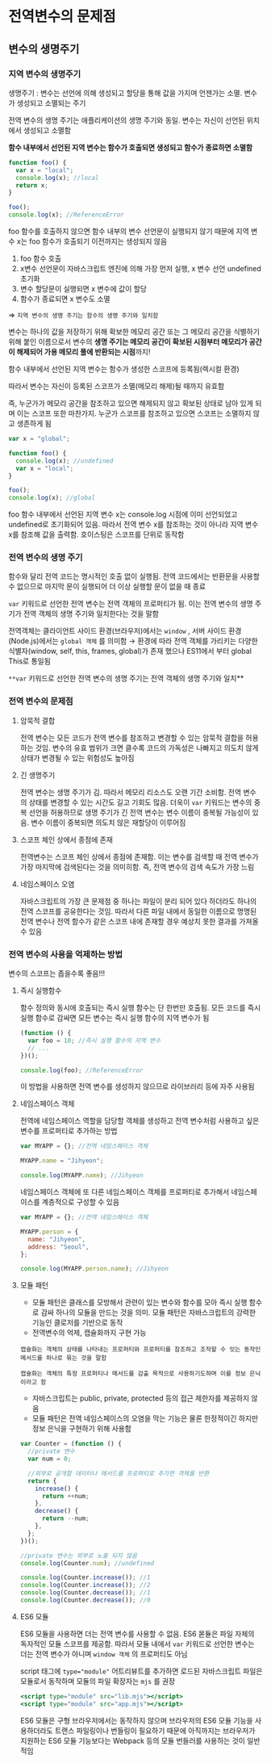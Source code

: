 # 전역변수의 문제점

## 변수의 생명주기

### 지역 변수의 생명주기

생명주기 : 변수는 선언에 의해 생성되고 할당을 통해 값을 가지며 언젠가는 소멸. 변수가 생성되고 소멸되는 주기

전역 변수의 생명 주기는 애플리케이션의 생명 주기와 동일. 변수는 자신이 선언된 위치에서 생성되고 소멸함

**함수 내부에서 선언된 지역 변수는 함수가 호출되면 생성되고 함수가 종료하면 소멸함**

```jsx
function foo() {
  var x = "local";
  console.log(x); //local
  return x;
}

foo();
console.log(x); //ReferenceError
```

foo 함수를 호출하지 않으면 함수 내부의 변수 선언문이 실행되지 않기 때문에 지역 변수 x는 foo 함수가 호출되기 이전까지는 생성되지 않음

1. foo 함수 호출
2. x변수 선언문이 자바스크립트 엔진에 의해 가장 먼저 실행, x 변수 선언 undefined 초기화
3. 변수 할당문이 실행되면 x 변수에 값이 할당
4. 함수가 종료되면 x 변수도 소멸

⇒ `지역 변수의 생명 주기는 함수의 생명 주기와 일치함`

변수는 하나의 값을 저장하기 위해 확보한 메모리 공간 또는 그 메모리 공간을 식별하기 위해 붙인 이름으로서 변수의 **생명 주기는 메모리 공간이 확보된 시점부터 메모리가 공간이 해제되어 가용 메모리 풀에 반환되는 시점**까지!

함수 내부에서 선언된 지역 변수는 함수가 생성한 스코프에 등록됨(렉시컬 환경)

따라서 변수는 자신이 등록된 스코프가 소멸(메모리 해제)될 때까지 유효함

즉, 누군가가 메모리 공간을 참조하고 있으면 해제되지 않고 확보된 상태로 남아 있게 되며 이는 스코프 또한 마찬가지. 누군가 스코프를 참조하고 있으면 스코프는 소멸하지 않고 생존하게 됨

```jsx
var x = "global";

function foo() {
  console.log(x); //undefined
  var x = "local";
}

foo();
console.log(x); //global
```

foo 함수 내부에서 선언된 지역 변수 x는 console.log 시점에 이미 선언되었고 undefined로 초기화되어 있음. 따라서 전역 변수 x를 참조하는 것이 아니라 지역 변수 x를 참조해 값을 출력함. 호이스팅은 스코프를 단위로 동작함

### 전역 변수의 생명 주기

함수와 달리 전역 코드는 명시적인 호출 없이 실행됨. 전역 코드에서는 반환문을 사용할 수 없으므로 마지막 문이 실행되어 더 이상 실행할 문이 없을 때 종료

`var` 키워드로 선언한 전역 변수는 전역 객체의 프로퍼티가 됨. 이는 전역 변수의 생명 주기가 전역 객체의 생명 주기와 일치한다는 것을 말함

전역객체는 클라이언트 사이드 환경(브라우저)에서는 `window` , 서버 사이드 환경(Node.js)에서는 `global 객체` 를 의미함 → 환경에 따라 전역 객체를 가리키는 다양한 식별자(window, self, this, frames, global)가 존재 했으나 ES11에서 부터 global This로 통일됨

`**var` 키워드로 선언한 전역 변수의 생명 주기는 전역 객체의 생명 주기와 일치\*\*

### 전역 변수의 문제점

1. 암묵적 결합

   전역 변수는 모든 코드가 전역 변수를 참조하고 변경할 수 있는 암묵적 결합을 허용하는 것임. 변수의 유효 범위가 크면 클수록 코드의 가독성은 나빠지고 의도치 않게 상태가 변경될 수 있는 위험성도 높아짐

2. 긴 생명주기

   전역 변수는 생명 주기가 김. 따라서 메모리 리소스도 오랜 기간 소비함. 전역 변수의 상태를 변경할 수 있는 시간도 길고 기회도 많음. 더욱이 `var` 키워드는 변수의 중복 선언을 허용하므로 생명 주기가 긴 전역 변수는 변수 이름이 중복될 가능성이 있음. 변수 이름이 중복되면 의도치 않은 재할당이 이루어짐

3. 스코프 체인 상에서 종점에 존재

   전역변수는 스코프 체인 상에서 종점에 존재함. 이는 변수를 검색할 때 전역 변수가 가장 마지막에 검색된다는 것을 의미히함. 즉, 전역 변수의 검색 속도가 가장 느림

4. 네임스페이스 오염

   자바스크립트의 가장 큰 문제점 중 하나는 파일이 분리 되어 있다 하더라도 하나의 전역 스코프를 공유한다는 것임. 따라서 다른 파일 내에서 동일한 이름으로 명명된 전역 변수나 전역 함수가 같은 스코프 내에 존재할 경우 예상치 못한 결과를 가져올 수 있음

### 전역 변수의 사용을 억제하는 방법

변수의 스코프는 좁을수록 좋음!!!

1. 즉시 실행함수

   함수 정의와 동시에 호출되는 즉시 실행 함수는 단 한번만 호출됨. 모든 코드를 즉시 실행 함수로 감싸면 모든 변수는 즉시 실행 함수의 지역 변수가 됨

   ```jsx
   (function () {
     var foo = 10; //즉시 실행 함수의 지역 변수
     // ...
   })();

   console.log(foo); //ReferenceError
   ```

   이 방법을 사용하면 전역 변수를 생성하지 않으므로 라이브러리 등에 자주 사용됨

2. 네임스페이스 객체

   전역에 네임스페이스 역할을 담당할 객체를 생성하고 전역 변수처럼 사용하고 싶은 변수를 프로퍼티로 추가하는 방법

   ```jsx
   var MYAPP = {}; //전역 네임스페이스 객체

   MYAPP.name = "Jihyeon";

   console.log(MYAPP.name); //Jihyeon
   ```

   네임스페이스 객체에 또 다른 네임스페이스 객체를 프로퍼티로 추가해서 네임스페이스를 계층적으로 구성할 수 있음

   ```jsx
   var MYAPP = {}; //전역 네임스페이스 객체

   MYAPP.person = {
     name: "Jihyeon",
     address: "Seoul",
   };

   console.log(MYAPP.person.name); //Jihyeon
   ```

3. 모듈 패턴

   - 모듈 패턴은 클래스를 모방해서 관련이 있는 변수와 함수를 모아 즉시 실행 함수로 감싸 하나의 모듈을 만드는 것을 의미. 모듈 패턴은 자바스크립트의 강력한 기능인 클로저를 기반으로 동작
   - 전역변수의 억제, 캡슐화까지 구현 가능

   `캡슐화는 객체의 상태를 나타내는 프로퍼티와 프로퍼티를 참조하고 조작할 수 잇는 동작인 메서드를 하나로 묶는 것을 말함`

   `캡슐화는 객체의 특정 프로퍼티나 메서드를 감출 목적으로 사용하기도하며 이를 정보 은닉이라고 함`

   - 자바스크립트는 public, private, protected 등의 접근 제한자를 제공하지 않음
   - 모듈 패턴은 전역 네임스페이스의 오염을 막는 기능은 물론 한정적이긴 하지만 정보 은닉을 구현하기 위해 사용함

   ```jsx
   var Counter = (function () {
     //private 변수
     var num = 0;

     //외부로 공개할 데이터나 메서드를 프로퍼티로 추가한 객체를 반환
     return {
       increase() {
         return ++num;
       },
       decrease() {
         return --num;
       },
     };
   })();

   //private 변수는 외부로 노출 되지 않음
   console.log(Counter.num); //undefined

   console.log(Counter.increase()); //1
   console.log(Counter.increase()); //2
   console.log(Counter.decrease()); //1
   console.log(Counter.decrease()); //0
   ```

4. ES6 모듈

   ES6 모듈을 사용하면 더는 전역 변수를 사용할 수 없음. ES6 몯듈은 파일 자체의 독자적인 모듈 스코프를 제공함. 따라서 모듈 내에서 `var` 키워드로 선언한 변수는 더는 전역 변수가 아니며 `window 객체` 의 프로퍼티도 아님

   script 태그에 `type="module"` 어트리뷰트를 추가하면 로드된 자바스크립트 파일은 모듈로서 동작하며 모듈의 파일 확장자는 `mjs` 를 권장

   ```jsx
   <script type="module" src="lib.mjs"></script>
   <script type="module" src="app.mjs"></script>
   ```

   ES6 모듈은 구형 브라우저에서는 동작하지 않으며 브라우저의 ES6 모듈 기능을 사용하더라도 트랜스 파일링이나 번들링이 필요하기 때문에 아직까지는 브라우저가 지원하는 ES6 모듈 기능보다는 Webpack 등의 모듈 번들러를 사용하는 것이 일반적임
